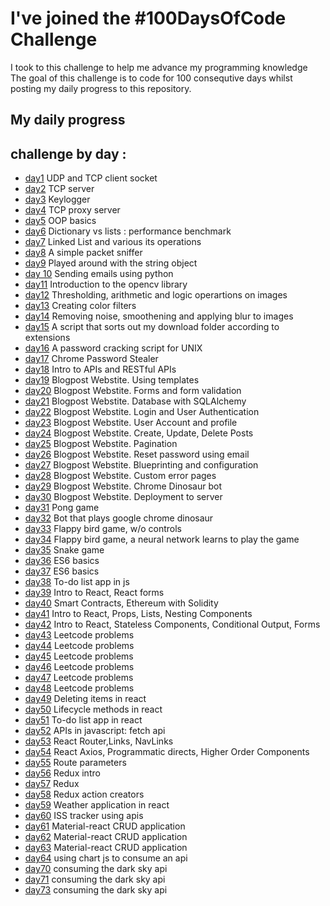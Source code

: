 # I've joined the #100DaysOfCode Challenge
I took to this challenge to help me advance my programming knowledge
The goal of this challenge is to code for 100 consequtive days whilst posting my daily progress to this repository.





## My daily progress
## challenge by day :

* [day1](day1/) UDP and TCP client socket 
* [day2](day2/) TCP server
* [day3](day3/) Keylogger
* [day4](day4/) TCP proxy server
* [day5](day5/) OOP basics
* [day6](day6/) Dictionary vs lists : performance benchmark
* [day7](day7/) Linked List and various its operations
* [day8](day8/) A simple packet sniffer
* [day9](day9/) Played around with the string object
* [day 10](day-10/) Sending emails using python 
* [day11](day11/) Introduction to the opencv library
* [day12](day12/) Thresholding, arithmetic and logic operartions on images
* [day13](day13/) Creating color filters
* [day14](day14/) Removing noise, smoothening and applying blur to images
* [day15](day15/) A script that sorts out my download folder according to extensions
* [day16](day16/) A password cracking script for UNIX
* [day17](day17/) Chrome Password Stealer
* [day18](day18/) Intro to APIs and RESTful APIs 
* [day19](day19/) Blogpost Webstite. Using templates
* [day20](day20/) Blogpost Webstite. Forms and form validation
* [day21](day21/) Blogpost Webstite. Database with SQLAlchemy
* [day22](day22/) Blogpost Webstite. Login and User Authentication
* [day23](day23/) Blogpost Webstite. User Account and profile
* [day24](day24/) Blogpost Webstite. Create, Update, Delete Posts
* [day25](day25/) Blogpost Webstite. Pagination
* [day26](day26/) Blogpost Webstite. Reset password using email
* [day27](day27/) Blogpost Webstite. Blueprinting and configuration
* [day28](day28/) Blogpost Webstite. Custom error pages
* [day29](day29/) Blogpost Webstite. Chrome Dinosaur bot
* [day30](day30/) Blogpost Webstite. Deployment to server
* [day31](day31/) Pong game
* [day32](day32/) Bot that plays google chrome dinosaur
* [day33](day33/) Flappy bird game, w/o controls
* [day34](day34/) Flappy bird game, a neural network learns to play the game
* [day35](day35/) Snake game
* [day36](day36/) ES6 basics
* [day37](day37/) ES6 basics
* [day38](day38/) To-do list app in js
* [day39](day39/) Intro to React, React forms
* [day40](day40/) Smart Contracts, Ethereum with Solidity
* [day41](day41/) Intro to React, Props, Lists, Nesting Components
* [day42](day42/) Intro to React, Stateless Components, Conditional Output, Forms
* [day43](day43/) Leetcode problems 
* [day44](day44/) Leetcode problems 
* [day45](day45/) Leetcode problems 
* [day46](day46/) Leetcode problems 
* [day47](day47/) Leetcode problems 
* [day48](day48/) Leetcode problems 
* [day49](day49/) Deleting items in react
* [day50](day50/) Lifecycle methods in react
* [day51](day51/) To-do list app in react
* [day52](day52/) APIs in javascript: fetch api
* [day53](day53/) React Router,Links, NavLinks
* [day54](day54/) React Axios, Programmatic directs, Higher Order Components
* [day55](day55/) Route parameters
* [day56](day56/) Redux intro
* [day57](day57/) Redux
* [day58](day58/) Redux action creators
* [day59](day59/) Weather application in react
* [day60](day60/) ISS tracker using apis 
* [day61](day61/) Material-react CRUD application
* [day62](day62/) Material-react CRUD application
* [day63](day63/) Material-react CRUD application
* [day64](day64/) using chart js to consume an api
* [day70](day70/) consuming the dark sky api
* [day71](day72/) consuming the dark sky api
* [day73](day73/) consuming the dark sky api

